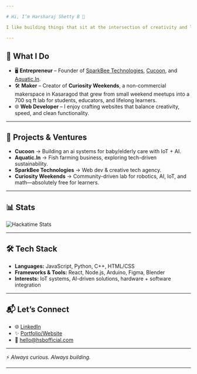 ```yaml
---

# Hi, I’m Harsharaj Shetty B 👋

I like building things that sit at the intersection of creativity and logic. Some days it’s coding websites, other days it’s designing visuals, and often it’s experimenting with side projects that mix IoT, AI, and hardware tinkering. What started out as curiosity grew into a passion—and today, it shapes my work, projects, and ventures.

---
```


## 🚀 What I Do

* 🖥️ **Entrepreneur** – Founder of [SparkBee Technologies](#), [Cucoon](https://cucoon.life), and [Aquatic.In](#).
* 🛠️ **Maker** – Creator of **Curiosity Weekends**, a non-commercial makerspace in Kasaragod that grew from small weekend meetups into a 700 sq ft lab for students, educators, and lifelong learners.
* 🌐 **Web Developer** – I enjoy crafting websites that balance creativity, speed, and clean functionality.

---

## 🌱 Projects & Ventures

* **Cucoon** → Building an ai systems for baby/elderly care with IoT + AI.
* **Aquatic.In** → Fish farming business, exploring tech-driven sustainability.
* **SparkBee Technologies** → Web dev & creative tech agency.
* **Curiosity Weekends** → Community-driven lab for robotics, AI, IoT, and math—absolutely free for learners.

---

## 📊 Stats

![Hackatime Stats](https://github-readme-stats.hackclub.dev/api/wakatime?username=21140\&api_domain=hackatime.hackclub.com&\&custom_title=Hackatime+Stats\&layout=compact\&cache_seconds=0\&langs_count=8\&theme=omni)

---

## 🛠️ Tech Stack

* **Languages:** JavaScript, Python, C++, HTML/CSS
* **Frameworks & Tools:** React, Node.js, Arduino, Figma, Blender
* **Interests:** IoT systems, AI-driven solutions, hardware + software integration

---

## 📬 Let’s Connect

* 🌐 [LinkedIn](https://www.linkedin.com/in/harsharajshettyb/)
* ✨ [Portfolio/Website](https://hsbofficial.com)
* 📧 [hello@hsbofficial.com](hello@hsbofficial.com)

---

⚡ *Always curious. Always building.*

---
